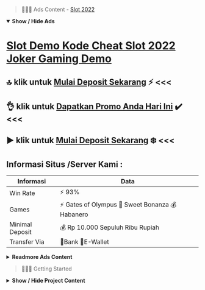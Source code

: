 > :red_circle::red_circle::red_circle: Ads Content - [Slot 2022](https://atom.io/packages/slot-2022)

<details open><summary><b>Show / Hide Ads</b></summary>

# [Slot Demo Kode Cheat Slot 2022 Joker Gaming Demo](https://atom.io/packages/slot-2022)
## :top: klik untuk [Mulai Deposit Sekarang](https://agentotoplay.net/promo/) :zap: <<< 
## :ok_hand: klik untuk [Dapatkan Promo Anda Hari Ini](https://agentotoplay.net/register/) :heavy_check_mark: <<< 
## :arrow_forward: klik untuk [Mulai Deposit Sekarang](https://agentotoplay.net/promo/) :snowflake: <<< 

## Informasi Situs /Server Kami : 

| Informasi  | Data |
| ------------- | ------------- |
| Win Rate  | ⚡ 93% |
| Games  | ⚡ Gates of Olympus 🔱 Sweet Bonanza 💰 Habanero |
| Minimal Deposit  | 💰 Rp 10.000 Sepuluh Ribu Rupiah |
| Transfer Via  | 🏅Bank 🏅E-Wallet |

<details><summary><b>Readmore Ads Content</b></summary>

## Table Of Content
- [Judi Slot Slot Aztec Gems](#slot-aztec-gems)
- [Cara Depo Game Judi Slot Online](#game-judi-slot-online)
- [Hasil Hitungan Slot Online Pragmatic](#slot-online-pragmatic)
- [Kunci Main Slot Aztec Gems](#slot-aztec-gems)
- [Link Download Info Slot Gacor Hari Ini](#info-slot-gacor-hari-ini)
- [Kunci Main Game Judi Slot Online](#game-judi-slot-online)
- [Dapatkan Info Info Slot Gacor Hari Ini](#info-slot-gacor-hari-ini)
- [Rekomendasi Situs Judi Slot Promo Terbaru](#situs-judi-slot-promo-terbaru)
- [Kode Gacor Slot 4d](#slot-4d)
- [Agen Toto Bonus New Member 100 Slot Game](#bonus-new-member-100-slot-game)

## Slot Aztec Gems
Selamat Datang Di Situs Judi Slot Online Terpercaya Deposit DANA Tanpa Potongan 2022. Mendatangkan promo paling nyala pada tahun 2022 pula dicari-cari sebab beberapa konsumen mainan slot online DANA merupakan promo deposit DANA Tanpa Potongan. Agen Toto Play membawa promo ini agar pengikut slot deposit dana dekat Indonesia dapat nikmati mainan slot serta harga terengkuh ialah 10 ribu rupiah Tanpa Potongan di tahun 2022. Bagaimana terus slot deposit via DANA kadang mempunyai pelanggan paling tidak sedikit dari slot deposit via bank beserta slot e-wallet.
## Game Judi Slot Online
Bagaimana pangkat kemengannnya / Kegacorannya dekat situs Agentotoplay? Tentu berkepanjangan sama jadi mitra formal pragmatic play, situs slot online agentotoplay jadi salah tunggal situs slot gacor yang paling loyal menjelang member. Jackpot beserta hasil big win dari beraneka macam game slot online menerima ratusan juta setiap harinya

## Slot Online Pragmatic
Main Kombinasi Bet Kecil Besar, Apakah anda memasang (judi) serta kuantitas bet monoton? Sebaiknya kalau komposit betting sesekali berbuat bet kecil bersama besar untuk menyebabkan putaran bonus. Rahasia tampaknya belum banyakorang tau pakai trik itu sepele merengkuh major,minor, mega jackpot.
## Slot Aztec Gems
Pragmatic Play adalah pengembang mesin pertunjukan slot terbaru yang sudah menciptakan bertambah dari 200 game slot online. Pragmatic pula yaitu situs judi slot bet ekonomis yang mampu memainkan pada mobile lalu desktop. Provider slot gacor keadaan ini pragmatic udah banyak memenangkan penghargaan selama bertahun-tahun. Mereka maju menebarkan mesin slot online dalam Indonesia dan selalu berinovasi serta fitur-fiturnya yang canggih.
## Info Slot Gacor Hari Ini
Dilansir dari Wikipedia, awalnya mesin slot mempunyai bentuk yang standar pakai sifat tunggal layar sama menampilkan gulungan alias rel yang “berputar” detik dimainkan. Mesin slot online sendiri yaitu mesin yang mempresentasikan pertunjukan kesempatan waktu wujud campuran gambar, dimana tenggang menggunakannya didefinisikan sebagai serta mengangkat tuas yang berada dalam sisi mesin slot. Pada tahun 1994 perusahaan Microgaming terutama kali meluncurkan mesin slot berbasis online ataupun mempergunakan internet. Dengan lanjut berkembangnya teknologi menciptakan mesin slot online pun diproduksi karena beraneka ragam perusahaan pengembang pertunjukan judi online lainya.Disamping itu, demi ini situs judi SLOT ONLINE meluaskan situsnya pakai menghadirkan banyak kesukaan pertunjukan judi online. Seperti yang Anda ketahui, judi online merupakan segenap mainan taruhan yang dimainkan menggunakan duit melalui jaringan internet. Berbagai provider pengembang mesin slot online beramai-ramai bermitra sama situs-situs judi slot online lagi menyediakan pertunjukan mesin slot online yang berkualitas. Di Indonesia sendiri waktu ini telah tidak sedikit anak bangsa yang memproduksi pertunjukan slot Indonesia yang kualitasnya sanggup menyaingi taruhan slot online internasional.

## Game Judi Slot Online
AgenTotoPlay yakni situs agen judi slot online terpercaya 2021 yang menyuguhkan banyak game slot gacor sama deposit DANA tanpa potongan. Agen mainan slot android yang memberikan jasa terbaik. Deposit DANA 24 jam penuh agar mendukung pendaftaran serta bisnis anda. Dengan modal minimal Rp 10.000 doang saudara sudah dapat serta sepele memainkan ribuan mainan slot yang telah kita sediakan. Dengan berbaur jadi member AgenTotoPlay serta mempunyai 1 User ID. Anda mampu menyedang daftar pertunjukan slot dari semata provider terbesar. Berikut adalah provider penyedia mesin slot unggul yang dekat sediakan untuk AgenTotoPlay: Pragmatic Play, Habanero, Spadegaming, Joker123, CQ9, PG Soft, Microgaming lagi TopTrend Gaming.
## Info Slot Gacor Hari Ini
Hot Hot Fruit , Judi slot Hot Hot Fruit menjadi salah suatu game slot yang gacor musim ini maka bisa anda temukan dalam Provider slot habanero. Tampilan pertunjukan ini bertemakan buah-buahan tropis yang segar lalu menyenangkan mata. RTP yang dimiliki pun tinggi yakni 95,80%.


## Situs Judi Slot Promo Terbaru
Download Langsung Aplikasi Android Saat ini mengakses maupun permainan dengan perantara handphone sudah tak perihal yang berbeda berulang untuk semata member lebih-lebih lagi game slot online gacor yang dimainkan langsung pakai smartphone semakin mengangkat beserta dapat dimainkan dimanapun. Dalam itu, link daftar situs slot gacor terus menunjukkan aplikasi yang dapat langsung diinstal pada ponsel maupun smartphone Anda tanpa layak mengakses situs melalui browser. hanya menginstal bersama download aplikasi dari situs slot gacor, lalu Anda bisa memainkan aplikasi yang disediakan sebagai langsung.
## Slot 4d
Kemudahan Akses Situs,Situs judi slot online terpercaya gentotoplay memberikan keentengan saluran dimana juga selanjutnya bilamana selalu bagi para pemainnya. Saudara dapat mengakses dengan perantara smartphone Android, Iphone, Laptop lalu jua PC Desktop. Proses penyusunan akun hanya butuh masaa kurang dari 5 menit, sehabis berhasil mampu langsung berbuat login maka bermain. agentotoplay serta menyuguhkan link pengganti yang sanggup diakses bilamana juga yakni agentotoplay yang bisa anda kanal tanpa internet positif Metode Deposit, Withdraw beserta Livechat Cepat

## Bonus New Member 100 Slot Game
Memilih situs AGENTOTOPLAY yang sudah dipercaya lalu pasti , kok kita menyarankan perlu menyortir situs sah ? karena seandainya bosku alias member setia pecinta judi slot online memperoleh jackpot bukan butuh selempang sebab tentu membayar. Tetap kendalikan hawa nafsu selama mainan tidak terbawa emosi ataupun nafsu saat bermain slot online.


</details>

</details>

> :red_circle::red_circle::red_circle: Getting Started

<details><summary><b>Show / Hide Project Content</b></summary>

#  Project Name / Title : 
ATPEngine Project #83
##  Getting Started : 
These instructions will get you a copy of the project up and running on your local machine for development and testing purposes. See deployment for notes on how to deploy the project on a live system.

##  Installation for ATPEngine Project #83 : 
A step by step guide that will tell you how to get the development environment up and running.
<ul><li>How to install #1</li><li>How to install #2</li><li>How to install #3</li><li>How to install #4</li><li>How to install #5</li><li>How to install #6</li></ul>

##  Usage : 
A few examples of useful commands and/or tasks.
<ul><li>Usage #1</li><li>Usage  #2</li><li>Usage  #3</li><li>Usage #4</li><li>Usage  #5</li><li>Usage  #6</li></ul>

##  Ads Links : 
Get To Know about our other ads.


[Asian4d Slot Game Gampang Win](https://atom.io/packages/asian4d-slot-game)

[Wild West Gold Online Depo Dana](https://atom.io/packages/wild-west-gold)

[Kaya Mendadak Slot Gratis Dapat Uang](https://atom.io/packages/kaya-mendadak-slot)

[Demo Slot Pg Uang Asli Tanpa Deposit](https://atom.io/packages/demo-slot-pg)

[Slot Jago Joker Gaming](https://atom.io/packages/slot-jago)

[Bandar Slot Gacor Gampang Menang](https://atom.io/packages/bandar-slot-gacor)

[Slot 2021 Via Pulsa](https://atom.io/packages/slot-2021)

[Link Demo Slot Lewat Linkaja](https://atom.io/packages/link-demo-slot)

[Akun Slot Langsung Dapat Bonus Tanpa Deposit](https://atom.io/packages/akun-slot)

[Live Slot Online Terbaik](https://atom.io/packages/live-slot)

[Slot Online Pragmatic Hack](https://atom.io/packages/slot-online-pragmatic)

##  Additional Project That Can Be Usefull : 
Get To Know about our other projects.


[ATPEngine Project #94](https://atom.io/packages/atpengine-project-94)

[ATPEngine Project #6](https://atom.io/packages/atpengine-project-6)

[ATPEngine Project #73](https://atom.io/packages/atpengine-project-73)

[ATPEngine Project #41](https://atom.io/packages/atpengine-project-41)

[ATPEngine Project #45](https://atom.io/packages/atpengine-project-45)

[ATPEngine Project #17](https://atom.io/packages/atpengine-project-17)

[ATPEngine Project #25](https://atom.io/packages/atpengine-project-25)

[ATPEngine Project #62](https://atom.io/packages/atpengine-project-62)

[ATPEngine Project #32](https://atom.io/packages/atpengine-project-32)

[ATPEngine Project #64](https://atom.io/packages/atpengine-project-64)

[ATPEngine Project #90](https://atom.io/packages/atpengine-project-90)

##  Master Project : 
Incase you want to know more about our master project, please visit [ATPEngine Home Project](https://atom.io/packages/atpengine-home-project)

</details>
